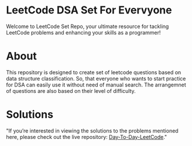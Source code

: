 # LeetCode DSA Set For Evervyone
Welcome to LeetCode Set Repo, your ultimate resource for tackling LeetCode problems and enhancing your skills as a programmer!

# About

This repository is designed to create set of leetcode questions based on data structure classification. So, that everyone who wants to start practice for DSA can easily use it without need of manual search. The arrangemnet of questions are also based on their level of difficulty.

# Solutions
"If you’re interested in viewing the solutions to the problems mentioned here, please check out the live repository: [Day-To-Day-LeetCode](https://github.com/Areesa110/Day-To-Day-LeetCode)."
